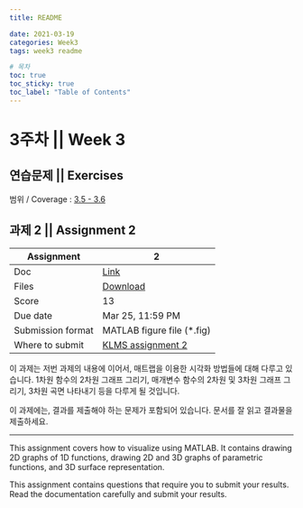 ```yaml
---
title: README

date: 2021-03-19
categories: Week3
tags: week3 readme

# 목차
toc: true  
toc_sticky: true
toc_label: "Table of Contents" 
---
```


# 3주차 || Week 3

## 연습문제 || Exercises

범위 / Coverage : [3.5 - 3.6]({{site.baseurl}}/week3/ex3)

## 과제 2 || Assignment 2

Assignment | 2
---|---
Doc | [Link]({{site.baseurl}}/week3/assign2)
Files | [Download](<https://klms.kaist.ac.kr/mod/assign/view.php?id=519200>)
Score | 13
Due date | Mar 25, 11:59 PM
Submission format | MATLAB figure file (*.fig)
Where to submit | [KLMS assignment 2](<https://klms.kaist.ac.kr/mod/assign/view.php?id=519200>)

이 과제는 저번 과제의 내용에 이어서, 매트랩을 이용한 시각화 방법들에 대해 다루고 있습니다. 1차원 함수의 2차원 그래프 그리기, 매개변수 함수의 2차원 및 3차원 그래프 그리기, 3차원 곡면 나타내기 등을 다루게 될 것입니다.

이 과제에는, 결과를 제출해야 하는 문제가 포함되어 있습니다. 문서를 잘 읽고 결과물을 제출하세요.

---

This assignment covers how to visualize using MATLAB. It contains drawing 2D graphs of 1D functions, drawing 2D and 3D graphs of parametric functions, and 3D surface representation.

This assignment contains questions that require you to submit your results. Read the documentation carefully and submit your results.
